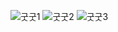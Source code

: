 ![굿굿1](https://github.com/adoo24/linuxBash/assets/99449600/7a1e89a7-8912-4ec4-9a37-51d0f7af1b80)
![굿굿2](https://github.com/adoo24/linuxBash/assets/99449600/9c93b99f-bb4f-45ca-b283-af7558d0fe02)
![굿굿3](https://github.com/adoo24/linuxBash/assets/99449600/d76de66b-0919-4075-ba73-1262c8b82047)

